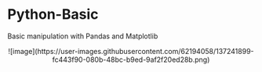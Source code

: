 # Python-Basic
Basic manipulation with Pandas and Matplotlib

<p align="center">![image](https://user-images.githubusercontent.com/62194058/137241899-fc443f90-080b-48bc-b9ed-9af2f20ed28b.png)</p>

